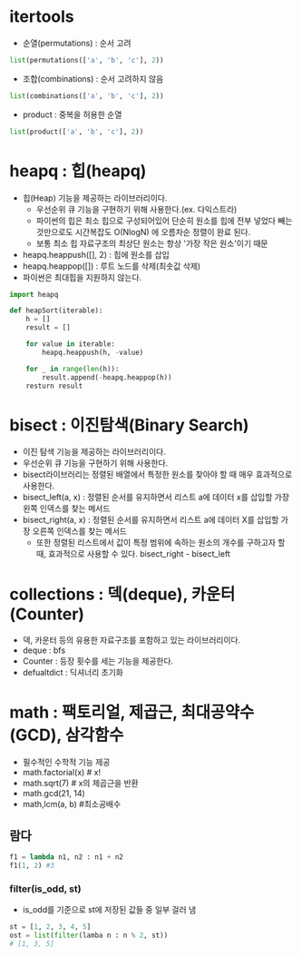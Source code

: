 # itertools
- 순열(permutations) : 순서 고려
```python
list(permutations(['a', 'b', 'c'], 2))
```
- 조합(combinations) : 순서 고려하지 않음
```python
list(combinations(['a', 'b', 'c'], 2))
```
- product : 중복을 허용한 순열
```python
list(product(['a', 'b', 'c'], 2))
```

# heapq : 힙(heapq)
- 힙(Heap) 기능을 제공하는 라이브러리이다. 
    - 우선순위 큐 기능을 구현하기 위해 사용한다.(ex. 다익스트라)
    - 파이썬의 힙은 최소 힙으로 구성되어있어 단순히 원소를 힙에 전부 넣었다 빼는 것만으로도 시간복잡도 O(NlogN) 에 오름차순 정렬이 완료 된다.
    - 보통 최소 힙 자료구조의 최상단 원소는 항상 '가장 작은 원소'이기 때문
- heapq.heappush([], 2) : 힙에 원소를 삽입
- heapq.heappop([]) : 루트 노드를 삭제(최솟값 삭제)
- 파이썬은 최대힙을 지원하지 않는다.
~~~python
import heapq

def heapSort(iterable):
    h = []
    result = []

    for value in iterable:
        heapq.heappush(h, -value)

    for _ in range(len(h)):
        result.append(-heapq.heappop(h))
    resturn result
~~~

# bisect : 이진탐색(Binary Search)
- 이진 탐색 기능을 제공하는 라이브러리이다.
- 우선순위 큐 기능을 구현하기 위해 사용한다.
- bisect라이브러리는 정렬된 배열에서 특정한 원소를 찾아야 할 때 매우 효과적으로 사용한다.
- bisect_left(a, x) : 정렬된 순서를 유지하면서 리스트 a에 데이터 x를 삽입할 가장 왼쪽 인덱스를 찾는 메서드
- bisect_right(a, x) : 정렬된 순서를 유지하면서 리스트 a에 데이터 X를 삽입할 가장 오른쪽 인덱스를 찾는 메서드
    - 또한 정렬된 리스트에서 값이 특정 범위에 속하는 원소의 개수를 구하고자 할 때, 효과적으로 사용할 수 있다. bisect_right - bisect_left

# collections : 덱(deque), 카운터(Counter)
- 덱, 카운터 등의 유용한 자료구조를 포함하고 있는 라이브러리이다.
- deque : bfs
- Counter : 등장 횟수를 세는 기능을 제공한다.
- defualtdict : 딕셔너리 초기화


# math : 팩토리얼, 제곱근, 최대공약수(GCD), 삼각함수
- 필수적인 수학적 기능 제공
- math.factorial(x) # x!
- math.sqrt(7) # x의 제곱근을 반환
- math.gcd(21, 14)
- math,lcm(a, b) #최소공배수


## 람다
~~~python
f1 = lambda n1, n2 : n1 + n2
f1(1, 2) #3
~~~

### filter(is_odd, st)
- is_odd를 기준으로 st에 저장된 값들 중 일부 걸러 냄
~~~python
st = [1, 2, 3, 4, 5]
ost = list(filter(lamba n : n % 2, st))
# [1, 3, 5]
~~~

